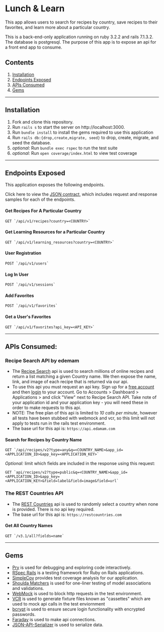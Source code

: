 # Lunch & Learn
This app allows users to search for recipes by country, save recipes to their favorites, and learn more about a particular country.

This is a back-end-only application running on ruby 3.2.2 and rails 7.1.3.2. The database is postgresql. The purpose of this app is to expose an api for a front end app to consume.

## Contents
1. [Installation](#Installation)
1. [Endpoints Exposed](#Endpoints-Exposed)
1. [APIs Consumed](#APIs-Consumed)
1. [Gems](#Gems)

_____

## Installation
1. Fork and clone this repository.
1. Run `rails s` to start the server on http://localhost:3000.
1. Run `bundle install` to install the gems required to use this application
1. Run `rails db:{drop,create,migrate, seed}` to drop, create, migrate, and seed the database.
1. _optional:_ Run `bundle exec rspec` to run the test suite
1. _optional:_ Run `open coverage/index.html` to view test coverage


_____

  
## Endpoints Exposed
This application exposes the following endpoints.

Click here to view the [JSON contract](/JSON_Contract.md), which includes request and response samples for each of the endpoints.

#### Get Recipes For A Particular Country
    GET `/api/v1/recipes?country=<COUNTRY>`

#### Get Learning Resources for a Particular Country
    GET `/api/v1/learning_resources?country=<COUNTRY>`

#### User Registration
    POST `/api/v1/users`

#### Log In User
    POST `/api/v1/sessions`

#### Add Favorites
    POST `/api/v1/favorites`

#### Get a User's Favorites
    GET `/api/v1/favorites?api_key=<API_KEY>`

_____

## APIs Consumed:

### Recipe Search API by edemam
- The [Recipe Search](https://developer.edamam.com/edamam-docs-recipe-api) api is used to search millions of online recipes and return a list matching a given Country name. We then expose the name, link, and image of each recipe that is returned via our api.
- To use this api you must request an api key. Sign up for a [free account](https://developer.edamam.com/edamam-recipe-api) and then [login](developer.edamam.com) to your account. Go to Accounts > Dashboard > Applications > and click "View" next to Recipe Search API. Take note of your application id and your application key - you will need these in order to make requests to this api.
- NOTE: The free plan of this api is limited to _10 calls per minute_, however all tests have been stubbed with webmock and vcr, so this limit will not apply to tests run in the rails test environment.
- The base url for this api is: `https://api.edamam.com`

#### Search for Recipes by Country Name
    GET `/api/recipes/v2?type=any&q=<COUNTRY_NAME>&app_id=<APPLICATION_ID>&app_key=<APPLICATION_KEY>`


 _Optional:_ limit which fields are included in the response using this request:

    GET `api/recipes/v2?type=public&q=<COUNTRY_NAME>&app_id=<APPLICATION_ID>&app_key=<APPLICATION_KEY>&field=label&field=image&field=url`

### The REST Countries API
- The [REST Countries](https://restcountries.com/#api-endpoints-v3-all) api is used to randomly select a country when none is provided. There is no api key required.
- The base url for this api is: `https://restcountries.com`

#### Get All Country Names
    GET `/v3.1/all?fields=name`

_____


## Gems
- [Pry](https://github.com/pry/pry) is used for debugging and exploring code interactively.
- [RSpec Rails](https://github.com/rspec/rspec-rails) is a testing framework for Ruby on Rails applications.
- [SimpleCov](https://github.com/simplecov-ruby/simplecov) provides test coverage analysis for our application.
- [Shoulda Matchers](https://github.com/thoughtbot/shoulda-matchers) is used for one-liner testing of model associations and validations.
- [WebMock](https://github.com/bblimke/webmock) is used to block http requests in the test environment.
- [VCR](https://github.com/vcr/vcr) is used to generate fixture files known as "cassettes" which are used to mock api calls in the test enviornment
- [bcrypt](https://github.com/bcrypt-ruby/bcrypt-ruby) is used to ensure secure login functionality with encrypted passwords.
- [Faraday](https://github.com/lostisland/faraday) is used to make api connections.
- [JSON-API-Serializer](https://github.com/jsonapi-serializer/jsonapi-serializer) is used to serialize data.